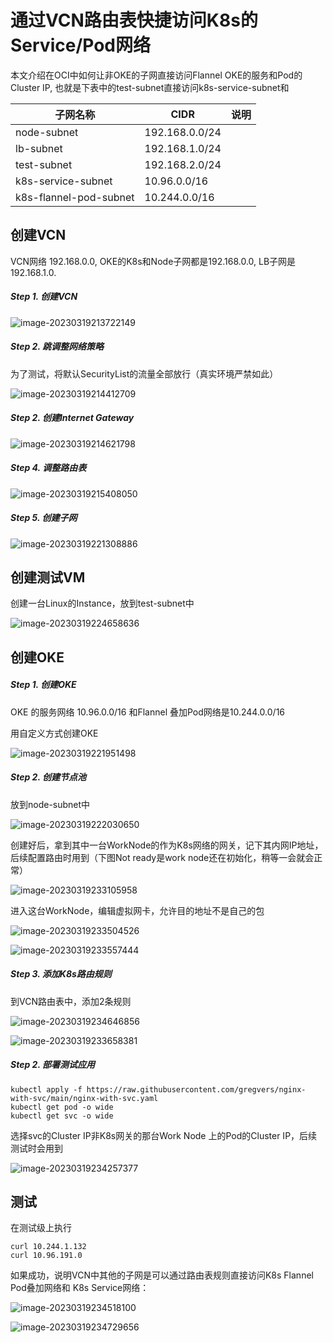 # 通过VCN路由表快捷访问K8s的Service/Pod网络

本文介绍在OCI中如何让非OKE的子网直接访问Flannel OKE的服务和Pod的Cluster IP, 也就是下表中的test-subnet直接访问k8s-service-subnet和

| 子网名称               | CIDR           | 说明 |
| ---------------------- | -------------- | ---- |
| node-subnet            | 192.168.0.0/24 |      |
| lb-subnet              | 192.168.1.0/24 |      |
| test-subnet            | 192.168.2.0/24 |      |
| k8s-service-subnet     | 10.96.0.0/16   |      |
| k8s-flannel-pod-subnet | 10.244.0.0/16  |      |



## 创建VCN

VCN网络 192.168.0.0,  OKE的K8s和Node子网都是192.168.0.0, LB子网是192.168.1.0.

##### Step 1. 创建VCN

![image-20230319213722149](%E9%80%9A%E8%BF%87VCN%E8%B7%AF%E7%94%B1%E5%BF%AB%E6%8D%B7%E8%AE%BF%E9%97%AEFlannel%E7%BD%91%E7%BB%9C.assets/image-20230319213722149.png)

##### Step 2. 跳调整网络策略

为了测试，将默认SecurityList的流量全部放行（真实环境严禁如此）

![image-20230319214412709](%E9%80%9A%E8%BF%87VCN%E8%B7%AF%E7%94%B1%E5%BF%AB%E6%8D%B7%E8%AE%BF%E9%97%AEFlannel%E7%BD%91%E7%BB%9C.assets/image-20230319214412709.png)

##### Step 2. 创建Internet Gateway

![image-20230319214621798](%E9%80%9A%E8%BF%87VCN%E8%B7%AF%E7%94%B1%E5%BF%AB%E6%8D%B7%E8%AE%BF%E9%97%AEFlannel%E7%BD%91%E7%BB%9C.assets/image-20230319214621798.png)

##### Step 4. 调整路由表

![image-20230319215408050](%E9%80%9A%E8%BF%87VCN%E8%B7%AF%E7%94%B1%E5%BF%AB%E6%8D%B7%E8%AE%BF%E9%97%AEFlannel%E7%BD%91%E7%BB%9C.assets/image-20230319215408050.png)

##### Step 5. 创建子网

![image-20230319221308886](%E9%80%9A%E8%BF%87VCN%E8%B7%AF%E7%94%B1%E5%BF%AB%E6%8D%B7%E8%AE%BF%E9%97%AEFlannel%E7%BD%91%E7%BB%9C.assets/image-20230319221308886.png)

## 创建测试VM 

创建一台Linux的Instance，放到test-subnet中

![image-20230319224658636](%E9%80%9A%E8%BF%87VCN%E8%B7%AF%E7%94%B1%E5%BF%AB%E6%8D%B7%E8%AE%BF%E9%97%AEFlannel%E7%BD%91%E7%BB%9C.assets/image-20230319224658636.png)

## 创建OKE 

##### Step 1. 创建OKE

OKE 的服务网络 10.96.0.0/16 和Flannel 叠加Pod网络是10.244.0.0/16

用自定义方式创建OKE

![image-20230319221951498](%E9%80%9A%E8%BF%87VCN%E8%B7%AF%E7%94%B1%E5%BF%AB%E6%8D%B7%E8%AE%BF%E9%97%AEFlannel%E7%BD%91%E7%BB%9C.assets/image-20230319221951498.png)

##### Step 2. 创建节点池

放到node-subnet中 

![image-20230319222030650](%E9%80%9A%E8%BF%87VCN%E8%B7%AF%E7%94%B1%E5%BF%AB%E6%8D%B7%E8%AE%BF%E9%97%AEFlannel%E7%BD%91%E7%BB%9C.assets/image-20230319222030650.png)

创建好后，拿到其中一台WorkNode的作为K8s网络的网关，记下其内网IP地址，后续配置路由时用到（下图Not ready是work node还在初始化，稍等一会就会正常）

![image-20230319233105958](%E9%80%9A%E8%BF%87VCN%E8%B7%AF%E7%94%B1%E5%BF%AB%E6%8D%B7%E8%AE%BF%E9%97%AEFlannel%E7%BD%91%E7%BB%9C.assets/image-20230319233105958.png)

进入这台WorkNode，编辑虚拟网卡，允许目的地址不是自己的包

![image-20230319233504526](%E9%80%9A%E8%BF%87VCN%E8%B7%AF%E7%94%B1%E5%BF%AB%E6%8D%B7%E8%AE%BF%E9%97%AEFlannel%E7%BD%91%E7%BB%9C.assets/image-20230319233504526.png)

![image-20230319233557444](%E9%80%9A%E8%BF%87VCN%E8%B7%AF%E7%94%B1%E5%BF%AB%E6%8D%B7%E8%AE%BF%E9%97%AEFlannel%E7%BD%91%E7%BB%9C.assets/image-20230319233557444.png)

##### Step 3.  添加K8s路由规则

到VCN路由表中，添加2条规则

![image-20230319234646856](%E9%80%9A%E8%BF%87VCN%E8%B7%AF%E7%94%B1%E5%BF%AB%E6%8D%B7%E8%AE%BF%E9%97%AEFlannel%E7%BD%91%E7%BB%9C.assets/image-20230319234646856.png)

![image-20230319233658381](%E9%80%9A%E8%BF%87VCN%E8%B7%AF%E7%94%B1%E5%BF%AB%E6%8D%B7%E8%AE%BF%E9%97%AEFlannel%E7%BD%91%E7%BB%9C.assets/image-20230319233658381.png)



##### Step 2. 部署测试应用

```shell
kubectl apply -f https://raw.githubusercontent.com/gregvers/nginx-with-svc/main/nginx-with-svc.yaml
kubectl get pod -o wide
kubectl get svc -o wide
```

选择svc的Cluster IP非K8s网关的那台Work Node 上的Pod的Cluster IP，后续测试时会用到

![image-20230319234257377](%E9%80%9A%E8%BF%87VCN%E8%B7%AF%E7%94%B1%E5%BF%AB%E6%8D%B7%E8%AE%BF%E9%97%AEFlannel%E7%BD%91%E7%BB%9C.assets/image-20230319234257377.png)

## 测试

在测试级上执行

```shell
curl 10.244.1.132
curl 10.96.191.0
```

如果成功，说明VCN中其他的子网是可以通过路由表规则直接访问K8s Flannel Pod叠加网络和 K8s Service网络：

![image-20230319234518100](%E9%80%9A%E8%BF%87VCN%E8%B7%AF%E7%94%B1%E5%BF%AB%E6%8D%B7%E8%AE%BF%E9%97%AEFlannel%E7%BD%91%E7%BB%9C.assets/image-20230319234518100.png)

![image-20230319234729656](%E9%80%9A%E8%BF%87VCN%E8%B7%AF%E7%94%B1%E5%BF%AB%E6%8D%B7%E8%AE%BF%E9%97%AEFlannel%E7%BD%91%E7%BB%9C.assets/image-20230319234729656.png)

